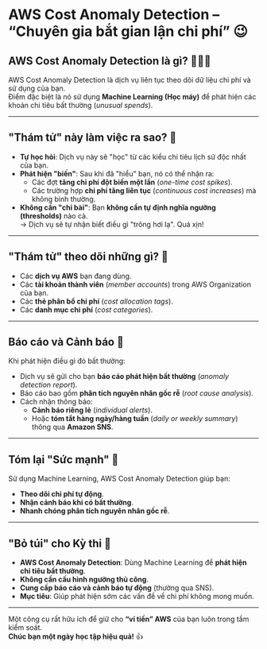 # AWS Cost Anomaly Detection – “Chuyên gia bắt gian lận chi phí” 😉  

## AWS Cost Anomaly Detection là gì? 🕵️‍♂️💸  
AWS Cost Anomaly Detection là dịch vụ liên tục theo dõi dữ liệu chi phí và sử dụng của bạn.  
Điểm đặc biệt là nó sử dụng **Machine Learning (Học máy)** để phát hiện các khoản chi tiêu bất thường (_unusual spends_).

---

## "Thám tử" này làm việc ra sao? 🤖  
- **Tự học hỏi**: Dịch vụ này sẽ "học" từ các kiểu chi tiêu lịch sử độc nhất của bạn.  
- **Phát hiện "biến"**: Sau khi đã "hiểu" bạn, nó có thể nhận ra:  
  - Các đợt **tăng chi phí đột biến một lần** (_one-time cost spikes_).  
  - Các trường hợp **chi phí tăng liên tục** (_continuous cost increases_) mà không bình thường.  
- **Không cần "chỉ bài"**: Bạn **không cần tự định nghĩa ngưỡng (thresholds)** nào cả.  
  → Dịch vụ sẽ tự nhận biết điều gì "trông hơi lạ". Quá xịn!

---

## "Thám tử" theo dõi những gì? 🔎  
- Các **dịch vụ AWS** bạn đang dùng.  
- Các **tài khoản thành viên** (_member accounts_) trong AWS Organization của bạn.  
- Các **thẻ phân bổ chi phí** (_cost allocation tags_).  
- Các **danh mục chi phí** (_cost categories_).

---

## Báo cáo và Cảnh báo 📢  
Khi phát hiện điều gì đó bất thường:  
- Dịch vụ sẽ gửi cho bạn **báo cáo phát hiện bất thường** (_anomaly detection report_).  
- Báo cáo bao gồm **phân tích nguyên nhân gốc rễ** (_root cause analysis_).  
- Cách nhận thông báo:  
  - **Cảnh báo riêng lẻ** (_individual alerts_).  
  - Hoặc **tóm tắt hàng ngày/hàng tuần** (_daily or weekly summary_) thông qua **Amazon SNS**.

---

## Tóm lại "Sức mạnh" 💪  
Sử dụng Machine Learning, AWS Cost Anomaly Detection giúp bạn:  
- **Theo dõi chi phí tự động**.  
- **Nhận cảnh báo khi có bất thường**.  
- **Nhanh chóng phân tích nguyên nhân gốc rễ**.

---

## "Bỏ túi" cho Kỳ thi 📝  
- **AWS Cost Anomaly Detection**: Dùng Machine Learning để **phát hiện chi tiêu bất thường**.  
- **Không cần cấu hình ngưỡng thủ công**.  
- **Cung cấp báo cáo và cảnh báo tự động** (thường qua SNS).  
- **Mục tiêu**: Giúp phát hiện sớm các vấn đề về chi phí không mong muốn.

---

Một công cụ rất hữu ích để giữ cho **“ví tiền” AWS** của bạn luôn trong tầm kiểm soát.  
**Chúc bạn một ngày học tập hiệu quả!** 👍
